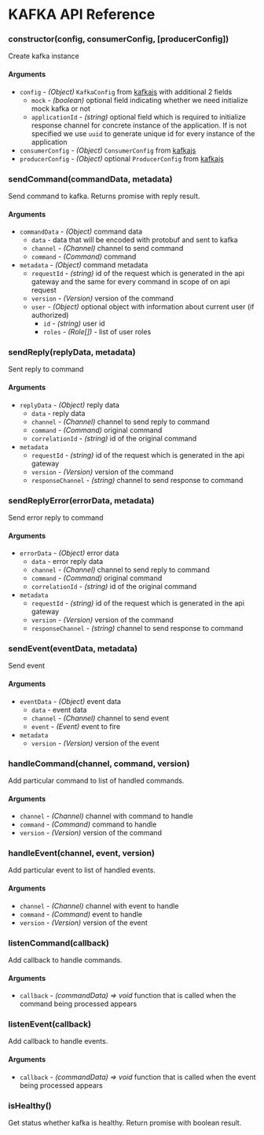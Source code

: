# KAFKA API Reference

### constructor(config, consumerConfig, [producerConfig])

Create kafka instance

#### Arguments
- `config` - *(Object)* `KafkaConfig` from [kafkajs](https://kafka.js.org/docs/configuration) with additional 2 fields
  - `mock` - *(boolean)* optional field indicating whether we need initialize mock kafka or not
  - `applicationId` - *(string)* optional field which is required to initialize response channel for concrete instance of the application. If is not specified we use `uuid` to generate unique id for every instance of the application
- `consumerConfig` - *(Object)* `ConsumerConfig` from [kafkajs](https://kafka.js.org/docs/configuration)
- `producerConfig` - *(Object)* optional `ProducerConfig` from [kafkajs](https://kafka.js.org/docs/configuration)

### sendCommand(commandData, metadata)

Send command to kafka. Returns promise with reply result.

#### Arguments

- `commandData` - *(Object)* command data
  - `data` - data that will be encoded with protobuf and sent to kafka
  - `channel` - *(Channel)* channel to send command
  - `command` - *(Command)* command
- `metadata` - *(Object)* command metadata
  - `requestId` - *(string)* id of the request which is generated in the api gateway and the same for every command in scope of on api request
  - `version` - *(Version)* version of the command
  - `user` - *(Object)* optional object with information about current user (if authorized)
    - `id` - *(string)* user id
    - `roles` - *(Role[])* - list of user roles

### sendReply(replyData, metadata)

Sent reply to command

#### Arguments

- `replyData` - *(Object)* reply data
  - `data` - reply data
  - `channel` - *(Channel)* channel to send reply to command
  - `command` - *(Command)* original command
  - `correlationId` - *(string)* id of the original command
- `metadata`
  - `requestId` - *(string)* id of the request which is generated in the api gateway
  - `version` - *(Version)* version of the command
  - `responseChannel` - *(string)* channel to send response to command

### sendReplyError(errorData, metadata)

Send error reply to command

#### Arguments

- `errorData` - *(Object)* error data
  - `data` - error reply data
  - `channel` - *(Channel)* channel to send reply to command
  - `command` - *(Command)* original command
  - `correlationId` - *(string)* id of the original command
- `metadata`
  - `requestId` - *(string)* id of the request which is generated in the api gateway
  - `version` - *(Version)* version of the command
  - `responseChannel` - *(string)* channel to send response to command

### sendEvent(eventData, metadata)

Send event

#### Arguments

- `eventData` - *(Object)* event data
  - `data` - event data
  - `channel` - *(Channel)* channel to send event
  - `event` - *(Event)* event to fire
- `metadata`
  - `version` - *(Version)* version of the event

### handleCommand(channel, command, version)

Add particular command to list of handled commands.

#### Arguments

- `channel` - *(Channel)* channel with command to handle
- `command` - *(Command)* command to handle
- `version` - *(Version)* version of the command

### handleEvent(channel, event, version)

Add particular event to list of handled events.

#### Arguments

- `channel` - *(Channel)* channel with event to handle
- `command` - *(Command)* event to handle
- `version` - *(Version)* version of the event

### listenCommand(callback)

Add callback to handle commands.

#### Arguments

- `callback` - *(commandData) => void* function that is called when the command being processed appears

### listenEvent(callback)

Add callback to handle events.

#### Arguments

- `callback` - *(commandData) => void* function that is called when the event being processed appears

### isHealthy()

Get status whether kafka is healthy. Return promise with boolean result.
